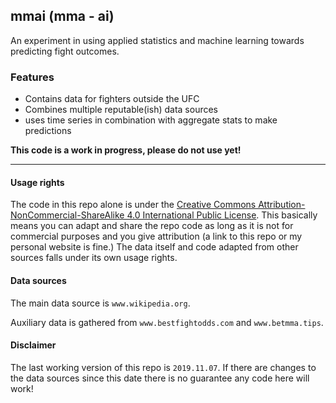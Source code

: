 ## mmai (mma - ai)
An experiment in using applied statistics and machine learning towards predicting fight outcomes.


### Features
* Contains data for fighters outside the UFC
* Combines multiple reputable(ish) data sources
* uses time series in combination with aggregate stats to make predictions

**This code is a work in progress, please do not use yet!**

---

#### Usage rights
The code in this repo alone is under the [Creative Commons Attribution-NonCommercial-ShareAlike 4.0 International Public License](https://creativecommons.org/licenses/by-nc-sa/4.0/).
This basically means you can adapt and share the repo code as long as it is not for commercial purposes and you give attribution (a link to this repo or my personal website is fine.)
The data itself and code adapted from other sources falls under its own usage rights.

#### Data sources
The main data source is `www.wikipedia.org`. 

Auxiliary data is gathered from `www.bestfightodds.com` and `www.betmma.tips`.


#### Disclaimer
The last working version of this repo is `2019.11.07`. If there are changes to the data sources since this date there is no guarantee any code here will work!



